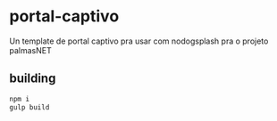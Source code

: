 # portal-captivo
Un template de portal captivo pra usar com nodogsplash pra o projeto
palmasNET

## building
```sh
npm i
gulp build
```
